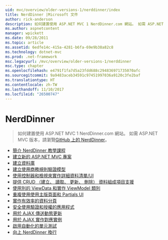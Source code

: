 ```yaml
---
uid: mvc/overview/older-versions-1/nerddinner/index
title: NerdDinner |Microsoft 文件
author: rick-anderson
description: 如何建置使用 ASP.NET MVC 1 NerdDinner.com 網站。 如需 ASP.NET MVC 3 版本，請瀏覽 nerddinner GitHub。
ms.author: aspnetcontent
manager: wpickett
ms.date: 09/28/2011
ms.topic: article
ms.assetid: 6edfe14c-415a-4281-b6fa-69e9b38a82c8
ms.technology: dotnet-mvc
ms.prod: .net-framework
msc.legacyurl: /mvc/overview/older-versions-1/nerddinner
msc.type: chapter
ms.openlocfilehash: e4791f1fa7d5a23fdd688c294836971735070afc
ms.sourcegitcommit: 9a9483aceb34591c97451997036a9120c3fe2baf
ms.translationtype: HT
ms.contentlocale: zh-TW
ms.lasthandoff: 11/10/2017
ms.locfileid: "26500747"
---
```

<a name="nerddinner"></a>NerdDinner
====================
> 如何建置使用 ASP.NET MVC 1 NerdDinner.com 網站。 如需 ASP.NET MVC 版本，請瀏覽[GitHub 上的 NerdDinner](https://github.com/AspNetMVPSamples/NerdDinner)。


- [簡介 NerdDinner 教學課程](introducing-the-nerddinner-tutorial.md)
- [建立新的 ASP.NET MVC 專案](create-a-new-aspnet-mvc-project.md)
- [建立資料庫](create-a-database.md)
- [建立使用商務規則驗證模型](build-a-model-with-business-rule-validations.md)
- [使用控制器和檢視來實作詳細資料清單/UI](use-controllers-and-views-to-implement-a-listingdetails-ui.md)
- [提供 CRUD （建立、 讀取、 更新、 刪除） 資料組成項目支援](provide-crud-create-read-update-delete-data-form-entry-support.md)
- [使用別的 ViewData 和實作 ViewModel 類別](use-viewdata-and-implement-viewmodel-classes.md)
- [重複使用使用主版頁面和 Partials UI](re-use-ui-using-master-pages-and-partials.md)
- [實作有效率的資料分頁](implement-efficient-data-paging.md)
- [安全使用驗證和授權的應用程式](secure-applications-using-authentication-and-authorization.md)
- [用於 AJAX 傳送動態更新](use-ajax-to-deliver-dynamic-updates.md)
- [用於 AJAX 實作對應實例](use-ajax-to-implement-mapping-scenarios.md)
- [啟用自動化的單元測試](enable-automated-unit-testing.md)
- [向上 NerdDinner 換行](nerddinner-wrap-up.md)
